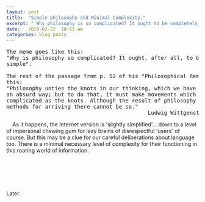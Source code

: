 ```yaml
---
layout: post
title:  "Simple philosophy and Minimal Complexity."
excerpt: "'Why philosophy is so complicated? It ought to be completely simple.' quote from Wittgenstein has become an Internet-meme, but it may be a clue to the method of building an English language for humans and machines."
date:   2019-02-22  10:13 am
categories: blog posts
---
```


<pre>
The meme goes like this:
"Why is philosophy so complicated? It ought, after all, to be completely
simple". 

The rest of the passage from p. 52 of his "Philosophical Remarks" goes like
this: 
"Philosophy unties the knots in our thinking, which we have tangled up in
an absurd way; but to do that, it must make movements which are just as
complicated as the knots. Although the result of philosophy is simple, its
methods for arriving there cannot be so."
                                            Ludwig Wittgenstein
</pre>

&nbsp;&nbsp;&nbsp;&nbsp;As it happens, the Internet version is 'slightly simplified'... down to a level of impersonal chewing gum for lazy brains of disrespectful 'users' of course. But this may be a clue for our careful deliberations about language too. There is a minimal necessary level of complexity for their functioning in this roaring world of information.<br><br>
&nbsp;&nbsp;&nbsp;&nbsp;

<br><br>

Later.
